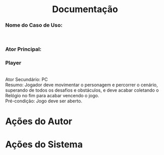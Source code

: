 <h1 align= "center"> Documentação </h1>
<strong><h3>Nome do Caso de Uso:</h3></strong>
<br>
<strong><h3>Ator Principal:</h3></strong> <h3>Player</h3>
<br>
Ator Secundário: PC
<br>
Resumo: Jogador deve movimentar o personagem e percorrer o cenário, 
superando de todos os desafios e obstáculos, e deve acabar coletando 
o Relógio no fim para acabar vencendo o jogo.
<br>
Pré-condição: Jogo deve ser aberto.

<h1>Ações do Autor</h1> 
<h1 aling="right">Ações do Sistema</h1>
